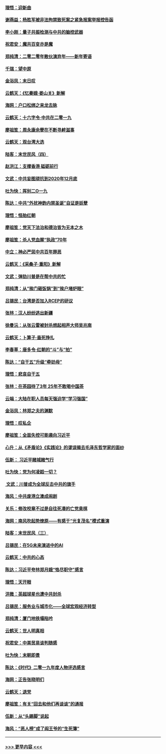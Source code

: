 #### [理悟：迎新曲](../pages/nsc993/n11761152.md?t=01021101) 
#### [谢燕益：杨胜军被非法拘禁致死案之紧急报案举报控告函](../pages/nsc993/n11756134.md?t=01021101) 
#### [李小刚：量子共振检测与中共的脑控武器](../pages/nsc993/n11754518.md?t=01021101) 
#### [祝君安：魔共百变亦是魔](../pages/nsc993/n11754469.md?t=01021101) 
#### [郑纯清：二零二零年散伙演弃年——新年寄语](../pages/nsc993/n11754195.md?t=01021101) 
#### [千瑞：望中原](../pages/nsc993/n11754159.md?t=01021101) 
#### [金浴凤：末日叹](../pages/nsc993/n11752359.md?t=01021101) 
#### [云鹤天：《忆秦娥‧娄山关》新解](../pages/nsc993/n11752348.md?t=01021101) 
#### [海网：户口松绑之来龙去脉](../pages/nsc993/n11752328.md?t=01021101) 
#### [云鹤天：十六字令‧中共在二零一九](../pages/nsc993/n11752305.md?t=01021101) 
#### [廖祖笙：周永康余孽在不断寻衅滋事](../pages/nsc993/n11751013.md?t=01021101) 
#### [云鹤天：观台湾大选](../pages/nsc993/n11751007.md?t=01021101) 
#### [陆客：末世民风（四）](../pages/nsc993/n11749203.md?t=01021101) 
#### [赵洪江：支撑香港 砥砺前行](../pages/nsc993/n11748482.md?t=01021101) 
#### [文武：中共妄图顽抗到2020年12月底](../pages/nsc993/n11748446.md?t=01021101) 
#### [吐为快：挥别二O一九](../pages/nsc993/n11748411.md?t=01021101) 
#### [陈达：中共“外扰神韵内禁圣诞”自证是妖孽](../pages/nsc993/n11748226.md?t=01021101) 
#### [理悟：怪胎红朝](../pages/nsc993/n11748206.md?t=01021101) 
#### [廖祖笙：党天下法治和德治皆为无本之木](../pages/nsc993/n11748135.md?t=01021101) 
#### [廖祖笙：杀人党血腥“执政”70年](../pages/nsc993/n11745144.md?t=01021101) 
#### [中立：神必严惩中共百年罪恶](../pages/nsc993/n11744970.md?t=01021101) 
#### [云鹤天：《采桑子‧重阳》新解](../pages/nsc993/n11744948.md?t=01021101) 
#### [文武：弹劾川普是在帮中共的忙](../pages/nsc993/n11744758.md?t=01021101) 
#### [郑纯清：从“挨门砸饭锅”到“挨户堵炉眼”](../pages/nsc993/n11744745.md?t=01021101) 
#### [吕锡民：台湾是否加入RCEP的研议](../pages/nsc993/n11744701.md?t=01021101) 
#### [张林：汉人纷纷逃出新疆](../pages/nsc993/n11743530.md?t=01021101) 
#### [徐曼沅：从张云雷被封杀想起相声大师吴兆南](../pages/nsc993/n11741816.md?t=01021101) 
#### [云鹤天：卜算子‧垂死挣扎](../pages/nsc993/n11739956.md?t=01021101) 
#### [李春草：唐多令‧红朝的“斗”与“拍”](../pages/nsc993/n11739830.md?t=01021101) 
#### [陈达：“自干五”升级“牵妨母”](../pages/nsc993/n11739724.md?t=01021101) 
#### [理悟：悲哀自干五](../pages/nsc993/n11739547.md?t=01021101) 
#### [张林：在茶园待了3年 25年不敢喝中国茶](../pages/nsc993/n11739240.md?t=01021101) 
#### [云端：大陆在职人员每天强迫学“学习强国”](../pages/nsc993/n11738735.md?t=01021101) 
#### [金浴凤：林郑之夫的渊默](../pages/nsc993/n11737735.md?t=01021101) 
#### [理悟：叹私企](../pages/nsc993/n11737715.md?t=01021101) 
#### [廖祖笙：全面失控可能袭向习近平](../pages/nsc993/n11737704.md?t=01021101) 
#### [心升：从《矛盾论》《实践论》的谬误揭去毛泽东哲学家的面纱](../pages/nsc993/n11736962.md?t=01021101) 
#### [伍新： 习近平赌城赌气行](../pages/nsc993/n11736929.md?t=01021101) 
#### [吐为快：党为何凌蹈一切？](../pages/nsc993/n11736915.md?t=01021101) 
#### [ 文武：川普成为全球反击中共的旗手](../pages/nsc993/n11736882.md?t=01021101) 
#### [海风：中共废港立澳成闹剧](../pages/nsc993/n11735857.md?t=01021101) 
#### [关乐：修改校章不过是自往死凑的亡党臭棋](../pages/nsc993/n11735097.md?t=01021101) 
#### [海网：南风吹起势燎原——有感于“光复茂名”模式重演](../pages/nsc993/n11732308.md?t=01021101) 
#### [陆客：末世民风（三）](../pages/nsc993/n11732211.md?t=01021101) 
#### [吕锡民：在5G未来演进中的AI](../pages/nsc993/n11730010.md?t=01021101) 
#### [云鹤天：中共的心态](../pages/nsc993/n11729906.md?t=01021101) 
#### [陈达：习近平夸林郑月娥“恪尽职守”感言](../pages/nsc993/n11729881.md?t=01021101) 
#### [理悟：天开眼](../pages/nsc993/n11729699.md?t=01021101) 
#### [洪微：英超球星也遭中共封杀](../pages/nsc993/n11727243.md?t=01021101) 
#### [吕锡民：服务业与城市化——全球宏观经济转型](../pages/nsc993/n11725845.md?t=01021101) 
#### [郑纯清：厦门地铁塌陷吟](../pages/nsc993/n11725813.md?t=01021101) 
#### [云鹤天：世人明真相](../pages/nsc993/n11725621.md?t=01021101) 
#### [祝君安：中美贸易谈判随感](../pages/nsc993/n11725609.md?t=01021101) 
#### [吐为快：末朝即景](../pages/nsc993/n11723365.md?t=01021101) 
#### [陈达：《时代》二零一九年度人物评选感言](../pages/nsc993/n11723337.md?t=01021101) 
#### [海网：正告张晓明们](../pages/nsc993/n11723228.md?t=01021101) 
#### [云鹤天：退党](../pages/nsc993/n11723056.md?t=01021101) 
#### [廖祖笙：有关“回去和他们再谈谈”的通报](../pages/nsc993/n11722442.md?t=01021101) 
#### [伍新：从“头踢脚”说起](../pages/nsc993/n11722429.md?t=01021101) 
#### [海风：“恶人榜”成了阎王爷的“生死簿”](../pages/nsc993/n11722272.md?t=01021101) 

----
#### [ >>> 更早内容 <<< ](../indexes/nsc993-earlier.md)
